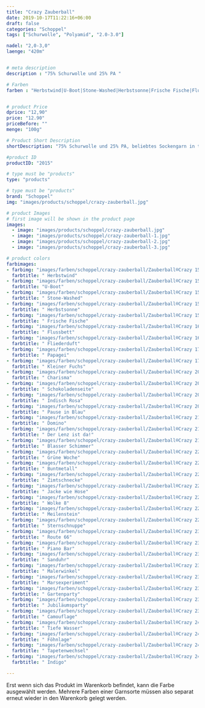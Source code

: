 ```yaml
---
title: "Crazy Zauberball"
date: 2019-10-17T11:22:16+06:00
draft: false
categories: "Schoppel"
tags: ["Schurwolle", "Polyamid", "2.0-3.0"]

nadel: "2,0-3,0" 
laenge: "420m"	


# meta description
description : "75% Schurwolle und 25% PA "

# Farben
farben : "Herbstwind|U-Boot|Stone-Washed|Herbstsonne|Frische Fische|Flussbett|Fliederduft|Papagei|Kleiner Fuchs|Charisma|Schokoladenseite|Indisch Rosa|Pause in Blau|Domino|Der Lenz ist da!|Blasser Schimmer|Grüne Woche|Buntmetall|Zimtschnecke|Jacke wie Hose|Wolke 8|Meilenstein|Sternschnuppe|Route 66|Piano Bar|Sanduhr|Malerwinkel|Marsexperiment|Gartenparty|Jubiläumsparty|Camouflage|Tiefe Wasser|Föhnlage|Tapetenwechsel|Indigo"


# product Price
dprice: "12,90"
price: "12.90"
priceBefore: ""
menge: "100g"

# Product Short Description
shortDescription: "75% Schurwolle und 25% PA, beliebtes Sockengarn in tollen Farbverläufen"

#product ID
productID: "2015"

# type must be "products"
type: "products"

# type must be "products"
brand: "Schoppel"
img: "images/products/schoppel/crazy-zauberball.jpg"   

# product Images
# first image will be shown in the product page
images:
  - image: "images/products/schoppel/crazy-zauberball.jpg"
  - image: "images/products/schoppel/crazy-zauberball-1.jpg"
  - image: "images/products/schoppel/crazy-zauberball-2.jpg"
  - image: "images/products/schoppel/crazy-zauberball-3.jpg"

# product colors
farbimages:
- farbimg: "images/farben/schoppel/crazy-zauberball/Zauberball®Crazy 1507_ Herbstwind.jpg"
  farbtitle: " Herbstwind"
- farbimg: "images/farben/schoppel/crazy-zauberball/Zauberball®Crazy 1511_ U-Boot.jpg"
  farbtitle: "U-Boot"
- farbimg: "images/farben/schoppel/crazy-zauberball/Zauberball®Crazy 1535_ Stone-Washed.jpg"
  farbtitle: " Stone-Washed"
- farbimg: "images/farben/schoppel/crazy-zauberball/Zauberball®Crazy 1537_ Herbstsonne.jpg"
  farbtitle: " Herbstsonne"
- farbimg: "images/farben/schoppel/crazy-zauberball/Zauberball®Crazy 1564_ Frische Fische.jpg"
  farbtitle: " Frische Fische"
- farbimg: "images/farben/schoppel/crazy-zauberball/Zauberball®Crazy 1660_ Flussbett.jpg"
  farbtitle: " Flussbett"
- farbimg: "images/farben/schoppel/crazy-zauberball/Zauberball®Crazy 1699_ Fliederduft.jpg"
  farbtitle: " Fliederduft"
- farbimg: "images/farben/schoppel/crazy-zauberball/Zauberball®Crazy 1701_ Papagei.jpg"
  farbtitle: " Papagei"
- farbimg: "images/farben/schoppel/crazy-zauberball/Zauberball®Crazy 1702_ Kleiner Fuchs.jpg"
  farbtitle: " Kleiner Fuchs"
- farbimg: "images/farben/schoppel/crazy-zauberball/Zauberball®Crazy 2082_ Charisma.jpg"
  farbtitle: " Charisma"
- farbimg: "images/farben/schoppel/crazy-zauberball/Zauberball®Crazy 2092_ Schokoladenseite.jpg"
  farbtitle: " Schokoladenseite"
- farbimg: "images/farben/schoppel/crazy-zauberball/Zauberball®Crazy 2095_ Indisch Rosa.jpg"
  farbtitle: " Indisch Rosa"
- farbimg: "images/farben/schoppel/crazy-zauberball/Zauberball®Crazy 2099_ Pause in Blau.jpg"
  farbtitle: " Pause in Blau"
- farbimg: "images/farben/schoppel/crazy-zauberball/Zauberball®Crazy 2100_ Domino.jpg"
  farbtitle: " Domino"
- farbimg: "images/farben/schoppel/crazy-zauberball/Zauberball®Crazy 2136_ Der Lenz ist da!.jpg"
  farbtitle: " Der Lenz ist da!"
- farbimg: "images/farben/schoppel/crazy-zauberball/Zauberball®Crazy 2170_ Blasser Schimmer.jpg"
  farbtitle: " Blasser Schimmer"
- farbimg: "images/farben/schoppel/crazy-zauberball/Zauberball®Crazy 2204_ Grüne Woche.jpg"
  farbtitle: " Grüne Woche"
- farbimg: "images/farben/schoppel/crazy-zauberball/Zauberball®Crazy 2231_ Buntmetall.jpg"
  farbtitle: " Buntmetall"
- farbimg: "images/farben/schoppel/crazy-zauberball/Zauberball®Crazy 2248_ Zimtschnecke.jpg"
  farbtitle: " Zimtschnecke"
- farbimg: "images/farben/schoppel/crazy-zauberball/Zauberball®Crazy 2250_ Jacke wie Hose.jpg"
  farbtitle: " Jacke wie Hose"
- farbimg: "images/farben/schoppel/crazy-zauberball/Zauberball®Crazy 2254_ Wolke 8.jpg"
  farbtitle: " Wolke 8"
- farbimg: "images/farben/schoppel/crazy-zauberball/Zauberball®Crazy 2266_ Meilenstein.jpg"
  farbtitle: " Meilenstein"
- farbimg: "images/farben/schoppel/crazy-zauberball/Zauberball®Crazy 2292_ Sternschnuppe.jpg"
  farbtitle: " Sternschnuppe"
- farbimg: "images/farben/schoppel/crazy-zauberball/Zauberball®Crazy 2311_ Route 66.jpg"
  farbtitle: " Route 66"
- farbimg: "images/farben/schoppel/crazy-zauberball/Zauberball®Crazy 2312_ Piano Bar.jpg"
  farbtitle: " Piano Bar"
- farbimg: "images/farben/schoppel/crazy-zauberball/Zauberball®Crazy 2332_ Sanduhr.jpg"
  farbtitle: " Sanduhr"
- farbimg: "images/farben/schoppel/crazy-zauberball/Zauberball®Crazy 2334_ Malerwinkel.jpg"
  farbtitle: " Malerwinkel"
- farbimg: "images/farben/schoppel/crazy-zauberball/Zauberball®Crazy 2337_ Marsexperiment.jpg"
  farbtitle: " Marsexperiment"
- farbimg: "images/farben/schoppel/crazy-zauberball/Zauberball®Crazy 2355_ Gartenparty.jpg"
  farbtitle: " Gartenparty"
- farbimg: "images/farben/schoppel/crazy-zauberball/Zauberball®Crazy 2389_ Jubiläumsparty.jpg"
  farbtitle: " Jubiläumsparty"
- farbimg: "images/farben/schoppel/crazy-zauberball/Zauberball®Crazy 2395_ Camouflage.jpg"
  farbtitle: " Camouflage"
- farbimg: "images/farben/schoppel/crazy-zauberball/Zauberball®Crazy 2404_ Tiefe Wasser.jpg"
  farbtitle: " Tiefe Wasser"
- farbimg: "images/farben/schoppel/crazy-zauberball/Zauberball®Crazy 2427_ Föhnlage.jpg"
  farbtitle: " Föhnlage"
- farbimg: "images/farben/schoppel/crazy-zauberball/Zauberball®Crazy 2429_ Tapetenwechsel.jpg"
  farbtitle: " Tapetenwechsel"
- farbimg: "images/farben/schoppel/crazy-zauberball/Zauberball®Crazy 2438_ Indigo.jpg"
  farbtitle: " Indigo"

---
```


Erst wenn sich das Produkt im Warenkorb befindet, kann die Farbe ausgewählt werden.
Mehrere Farben einer Garnsorte müssen also separat erneut wieder in den Warenkorb gelegt werden.
